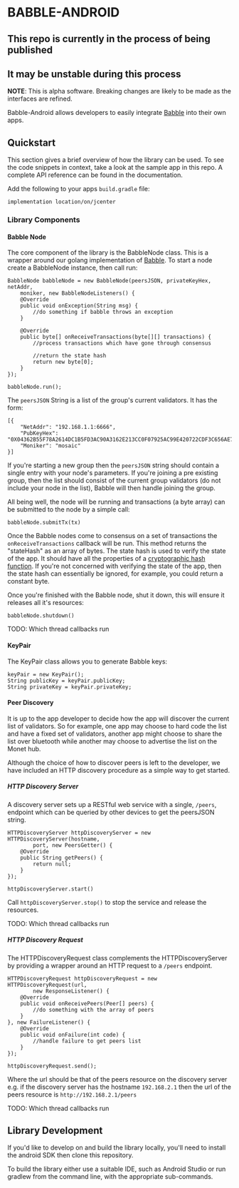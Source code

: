 # BABBLE-ANDROID

## This repo is currently in the process of being published
## It may be unstable during this process

**NOTE**:
This is alpha software. Breaking changes are likely to be made as the interfaces
are refined.

Babble-Android allows developers to easily integrate
[Babble](https://github.com/mosaicnetworks/babble) into their own apps.

## Quickstart

This section gives a brief overview of how the library can be used. To see the
code snippets in context, take a look at the sample app in this repo. A complete
API reference can be found in the documentation. 

Add the following to your apps `build.gradle` file:

```implementation location/on/jcenter```

### Library Components

#### Babble Node

The core component of the library is the BabbleNode class. This is a wrapper
around our golang implementation of [Babble](https://github.com/mosaicnetworks/babble
). To start a node create a BabbleNode instance, then call run:

```
BabbleNode babbleNode = new BabbleNode(peersJSON, privateKeyHex, netAddr,
	moniker, new BabbleNodeListeners() {
    @Override
    public void onException(String msg) {
    	//do something if babble throws an exception
    }

    @Override
    public byte[] onReceiveTransactions(byte[][] transactions) {
    	//process transactions which have gone through consensus

    	//return the state hash
        return new byte[0];
    }
});

babbleNode.run();
```

The `peersJSON` String is a list of the group's current validators. It has the
form:

```
[{
	"NetAddr": "192.168.1.1:6666",
	"PubKeyHex": "0X04362B55F78A2614DC1B5FD3AC90A3162E213CC0F07925AC99E420722CDF3C656AE7BB88A0FEDF01DDD8669E159F9DC20CC5F253AC11F8B5AC2E10A30D0654873B",
	"Moniker": "mosaic"
}]
```

If you're starting a new group then the ```peersJSON``` string should contain a
single entry with your node's parameters. If you're joining a pre existing
group, then the list should consist of the current group validators (do not
include your node in the list), Babble will then handle joining the group.

All being well, the node will be running and transactions (a byte array) can be
submitted to the node by a simple call:

```
babbleNode.submitTx(tx)
```

Once the Babble nodes come to consensus on a set of transactions the
```onReceiveTransactions``` callback will be run. This method returns the
"stateHash" as an array of bytes. The state hash is used to verify the state of
the app. It should have all the properties of a [cryptographic hash function](https://en.wikipedia.org/wiki/Cryptographic_hash_function).
If you're not concerned with verifying the state of the app, then the state hash
can essentially be ignored, for example, you could return a constant byte.

Once you're finished with the Babble node, shut it down, this will ensure it
releases all it's resources:

```babbleNode.shutdown()```


TODO: Which thread callbacks run

#### KeyPair

The KeyPair class allows you to generate Babble keys:

```
keyPair = new KeyPair();
String publicKey = keyPair.publicKey;
String privateKey = keyPair.privateKey;
```

#### Peer Discovery

It is up to the app developer to decide how the app will discover the current
list of validators. So for example, one app may choose to hard code the list and
have a fixed set of validators, another app might choose to share the list over
bluetooth while another may choose to advertise the list on the Monet hub.

Although the choice of how to discover peers is left to the developer, we have
included an HTTP discovery procedure as a simple way to get started.

##### HTTP Discovery Server

A discovery server sets up a RESTful web service with a single, `/peers`,
endpoint which can be queried by other devices to get the peersJSON string.

```
HTTPDiscoveryServer httpDiscoveryServer = new HTTPDiscoveryServer(hostname,
        port, new PeersGetter() {
    @Override
    public String getPeers() {
        return null;
    }
});

httpDiscoveryServer.start()
```

Call ```httpDiscoveryServer.stop()``` to stop the service and release the
resources.

TODO: Which thread callbacks run

##### HTTP Discovery Request

The HTTPDiscoveryRequest class complements the HTTPDiscoveryServer by providing
a wrapper around an HTTP request to a `/peers` endpoint.

```
HTTPDiscoveryRequest httpDiscoveryRequest = new HTTPDiscoveryRequest(url, 
        new ResponseListener() {
    @Override
    public void onReceivePeers(Peer[] peers) {
        //do something with the array of peers
    }
}, new FailureListener() {
	@Override
    public void onFailure(int code) {
        //handle failure to get peers list
    }
});
        
httpDiscoveryRequest.send();
```

Where the url should be that of the peers resource on the discovery server e.g.
if the discovery server has the hostname `192.168.2.1` then the url of the
peers resource is `http://192.168.2.1/peers`

TODO: Which thread callbacks run

## Library Development

If you'd like to develop on and build the library locally, you'll need to
install the android SDK then clone this repository.

To build the library either use a suitable IDE, such as Android Studio or run
gradlew from the command line, with the appropriate sub-commands.
